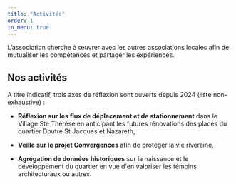 ```yaml
---
title: "Activités"
order: 1
in_menu: true
---
```

L’association cherche à œuvrer avec les autres associations locales afin de mutualiser les compétences et partager les expériences.

## Nos activités

A titre indicatif, trois axes de réflexion sont ouverts depuis 2024  (liste non-exhaustive) :

- **Réflexion sur les flux de déplacement et de stationnement** dans le Village Ste Thérèse en anticipant les futures rénovations des places du quartier Doutre St Jacques et Nazareth, 

- **Veille sur le projet Convergences** afin de protéger la vie riveraine,

- **Agrégation de données historiques** sur la naissance et le développement du quartier en vue d'en valoriser les témoins architecturaux ou autres. 